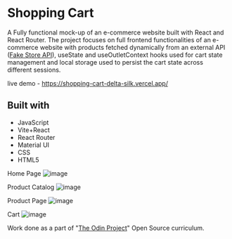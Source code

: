# Shopping Cart
A Fully functional mock-up of an e-commerce website built with React and React Router. The project focuses on full frontend functionalities of an e-commerce website with products fetched dynamically from an external API ([Fake Store API](https://fakestoreapi.com/docs)), useState and useOutletContext hooks used for cart state management and local storage used to persist the cart state across different sessions.

live demo - https://shopping-cart-delta-silk.vercel.app/

## Built with
- JavaScript
- Vite+React
- React Router
- Material UI
- CSS
- HTML5

Home Page
![image](https://github.com/lostqubit/Shopping-Cart/assets/31575513/bd7a0bfd-a53a-4878-8671-9bac3cf7c0e9)

Product Catalog
![image](https://github.com/lostqubit/Shopping-Cart/assets/31575513/1fe042fb-321e-461c-bf3f-f975782560e4)

Product Page
![image](https://github.com/lostqubit/Shopping-Cart/assets/31575513/b9447887-0c92-4d5a-880f-bd9ac09d53ac)

Cart
![image](https://github.com/lostqubit/Shopping-Cart/assets/31575513/462f540f-90ee-402b-b446-0adca6f2300e)

Work done as a part of "[The Odin Project](https://www.theodinproject.com/paths/full-stack-javascript)" Open Source curriculum.



